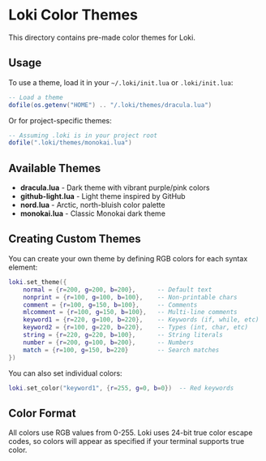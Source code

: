 # Loki Color Themes

This directory contains pre-made color themes for Loki.

## Usage

To use a theme, load it in your `~/.loki/init.lua` or `.loki/init.lua`:

```lua
-- Load a theme
dofile(os.getenv("HOME") .. "/.loki/themes/dracula.lua")
```

Or for project-specific themes:

```lua
-- Assuming .loki is in your project root
dofile(".loki/themes/monokai.lua")
```

## Available Themes

- **dracula.lua** - Dark theme with vibrant purple/pink colors
- **github-light.lua** - Light theme inspired by GitHub
- **nord.lua** - Arctic, north-bluish color palette
- **monokai.lua** - Classic Monokai dark theme

## Creating Custom Themes

You can create your own theme by defining RGB colors for each syntax element:

```lua
loki.set_theme({
    normal = {r=200, g=200, b=200},      -- Default text
    nonprint = {r=100, g=100, b=100},    -- Non-printable chars
    comment = {r=100, g=150, b=100},     -- Comments
    mlcomment = {r=100, g=150, b=100},   -- Multi-line comments
    keyword1 = {r=220, g=100, b=220},    -- Keywords (if, while, etc)
    keyword2 = {r=100, g=220, b=220},    -- Types (int, char, etc)
    string = {r=220, g=220, b=100},      -- String literals
    number = {r=200, g=100, b=200},      -- Numbers
    match = {r=100, g=150, b=220}        -- Search matches
})
```

You can also set individual colors:

```lua
loki.set_color("keyword1", {r=255, g=0, b=0})  -- Red keywords
```

## Color Format

All colors use RGB values from 0-255. Loki uses 24-bit true color escape codes, so colors will appear as specified if your terminal supports true color.
